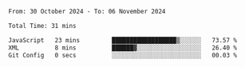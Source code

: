 <!--START_SECTION:waka-->

```txt
From: 30 October 2024 - To: 06 November 2024

Total Time: 31 mins

JavaScript   23 mins         ██████████████████▒░░░░░░   73.57 %
XML          8 mins          ██████▓░░░░░░░░░░░░░░░░░░   26.40 %
Git Config   0 secs          ░░░░░░░░░░░░░░░░░░░░░░░░░   00.03 %
```

<!--END_SECTION:waka-->